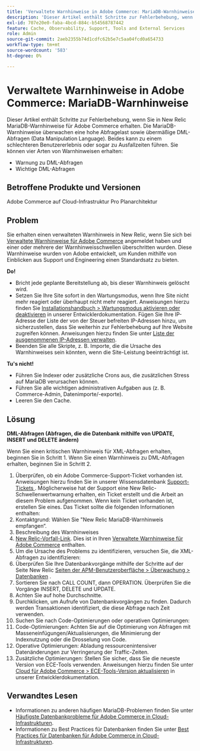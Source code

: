 ```yaml
---
title: 'Verwaltete Warnhinweise in Adobe Commerce: MariaDB-Warnhinweise'
description: 'Dieser Artikel enthält Schritte zur Fehlerbehebung, wenn Sie in New Relic MariaDB-Warnhinweise für Adobe Commerce erhalten. Die MariaDB-Warnhinweise überwachen eine hohe Abfragelast sowie übermäßige DML-Abfragen (Data Manipulation Language). Beides kann zu einem schlechteren Benutzererlebnis oder sogar zu Ausfallzeiten führen. Sie können vier Arten von Warnhinweisen erhalten:'
exl-id: 707e20e0-faba-4bcd-884c-b54568787442
feature: Cache, Observability, Support, Tools and External Services
role: Admin
source-git-commit: 2aeb2355b74d1cdfc62b5e7c5aa04fcd0a654733
workflow-type: tm+mt
source-wordcount: '583'
ht-degree: 0%

---
```


# Verwaltete Warnhinweise in Adobe Commerce: MariaDB-Warnhinweise

Dieser Artikel enthält Schritte zur Fehlerbehebung, wenn Sie in New Relic MariaDB-Warnhinweise für Adobe Commerce erhalten. Die MariaDB-Warnhinweise überwachen eine hohe Abfragelast sowie übermäßige DML-Abfragen (Data Manipulation Language). Beides kann zu einem schlechteren Benutzererlebnis oder sogar zu Ausfallzeiten führen. Sie können vier Arten von Warnhinweisen erhalten:

* Warnung zu DML-Abfragen
* Wichtige DML-Abfragen

## **Betroffene Produkte und Versionen**

Adobe Commerce auf Cloud-Infrastruktur Pro Planarchitektur

## Problem

Sie erhalten einen verwalteten Warnhinweis in New Relic, wenn Sie sich bei [Verwaltete Warnhinweise für Adobe Commerce](/help/support-tools/managed-alerts-for-adobe-commerce/managed-alerts-for-magento-commerce.md) angemeldet haben und einer oder mehrere der Warnhinweisschwellen überschritten wurden. Diese Warnhinweise wurden von Adobe entwickelt, um Kunden mithilfe von Einblicken aus Support und Engineering einen Standardsatz zu bieten.

**Do!**

* Bricht jede geplante Bereitstellung ab, bis dieser Warnhinweis gelöscht wird.
* Setzen Sie Ihre Site sofort in den Wartungsmodus, wenn Ihre Site nicht mehr reagiert oder überhaupt nicht mehr reagiert. Anweisungen hierzu finden Sie [Installationshandbuch > Wartungsmodus aktivieren oder deaktivieren](https://experienceleague.adobe.com/en/docs/commerce-operations/installation-guide/tutorials/maintenance-mode) in unserer Entwicklerdokumentation. Fügen Sie Ihre IP-Adresse der Liste der von der Steuer befreiten IP-Adressen hinzu, um sicherzustellen, dass Sie weiterhin zur Fehlerbehebung auf Ihre Website zugreifen können. Anweisungen hierzu finden Sie unter [Liste der ausgenommenen IP-Adressen verwalten](https://experienceleague.adobe.com/en/docs/commerce-operations/installation-guide/tutorials/maintenance-mode#instgde-cli-maint-exempt).
* Beenden Sie alle Skripte, z. B. Importe, die die Ursache des Warnhinweises sein könnten, wenn die Site-Leistung beeinträchtigt ist.

**Tu&#39;s nicht!**

* Führen Sie Indexer oder zusätzliche Crons aus, die zusätzlichen Stress auf MariaDB verursachen können.
* Führen Sie alle wichtigen administrativen Aufgaben aus (z. B. Commerce-Admin, Datenimporte/-exporte).
* Leeren Sie den Cache.

## Lösung

**DML-Abfragen (Abfragen, die die Datenbank mithilfe von UPDATE, INSERT und DELETE ändern)**

Wenn Sie einen kritischen Warnhinweis für XML-Abfragen erhalten, beginnen Sie in Schritt 1. Wenn Sie einen Warnhinweis zu DML-Abfragen erhalten, beginnen Sie in Schritt 2.

1. Überprüfen, ob ein Adobe Commerce-Support-Ticket vorhanden ist. Anweisungen hierzu finden Sie in unserer Wissensdatenbank [Support-Tickets ](/help/help-center-guide/help-center/magento-help-center-user-guide.md#track-tickets). Möglicherweise hat der Support eine New Relic-Schwellenwertwarnung erhalten, ein Ticket erstellt und die Arbeit an diesem Problem aufgenommen. Wenn kein Ticket vorhanden ist, erstellen Sie eines. Das Ticket sollte die folgenden Informationen enthalten:
1. Kontaktgrund: Wählen Sie &quot;New Relic MariaDB-Warnhinweis empfangen“.
1. Beschreibung des Warnhinweises
1. [New Relic-Vorfall-Link](https://docs.newrelic.com/docs/alerts-applied-intelligence/new-relic-alerts/alert-incidents/view-violation-event-details-incidents). Dies ist in Ihren [Verwaltete Warnhinweise für Adobe Commerce](/help/support-tools/managed-alerts-for-adobe-commerce/managed-alerts-for-magento-commerce.md) enthalten.
1. Um die Ursache des Problems zu identifizieren, versuchen Sie, die XML-Abfragen zu identifizieren:
1. Überprüfen Sie Ihre Datenbankvorgänge mithilfe der Schritte auf der Seite New Relic [Seiten der APM-Benutzeroberfläche > Überwachung > Datenbanken](https://docs.newrelic.com/docs/apm/apm-ui-pages/monitoring/databases-page-view-operations-throughput-response-time) .
1. Sortieren Sie nach CALL COUNT, dann OPERATION. Überprüfen Sie die Vorgänge INSERT, DELETE und UPDATE.
1. Achten Sie auf hohe Durchschnitte.
1. Durchklicken, um Aufrufe von Datenbankvorgängen zu finden. Dadurch werden Transaktionen identifiziert, die diese Abfrage nach Zeit verwenden.
1. Suchen Sie nach Code-Optimierungen oder operativen Optimierungen:
1. Code-Optimierungen: Achten Sie auf die Optimierung von Abfragen mit Masseneinfügungen/Aktualisierungen, die Minimierung der Indexnutzung oder die Drosselung von Code.
1. Operative Optimierungen: Abladung ressourcenintensiver Datenänderungen zur Verringerung der Traffic-Zeiten.
1. Zusätzliche Optimierungen: Stellen Sie sicher, dass Sie die neueste Version von ECE-Tools verwenden. Anweisungen hierzu finden Sie unter [Cloud für Adobe Commerce > ECE-Tools-Version aktualisieren](https://experienceleague.adobe.com/en/docs/commerce-cloud-service/user-guide/dev-tools/ece-tools/update-package) in unserer Entwicklerdokumentation.

## Verwandtes Lesen

* Informationen zu anderen häufigen MariaDB-Problemen finden Sie unter [Häufigste Datenbankprobleme für Adobe Commerce in Cloud-Infrastrukturen](https://experienceleague.adobe.com/docs/commerce-operations/implementation-playbook/best-practices/maintenance/resolve-database-performance-issues.html).
* Informationen zu Best Practices für Datenbanken finden Sie unter [Best Practices für Datenbanken für Adobe Commerce in Cloud-Infrastrukturen](https://experienceleague.adobe.com/docs/commerce-operations/implementation-playbook/best-practices/planning/database-on-cloud.html).
